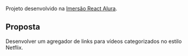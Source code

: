 Projeto desenvolvido na [Imersão React Alura](https://www.alura.com.br/imersao-react).

## Proposta

Desenvolver um agregador de links para vídeos categorizados no estilo Netflix.
